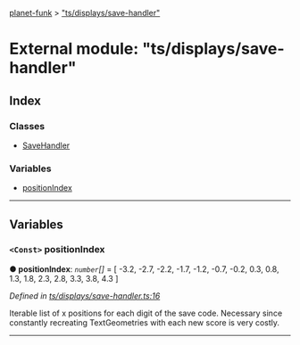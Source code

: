 [planet-funk](../README.md) > ["ts/displays/save-handler"](../modules/_ts_displays_save_handler_.md)

# External module: "ts/displays/save-handler"

## Index

### Classes

* [SaveHandler](../classes/_ts_displays_save_handler_.savehandler.md)

### Variables

* [positionIndex](_ts_displays_save_handler_.md#positionindex)

---

## Variables

<a id="positionindex"></a>

### `<Const>` positionIndex

**● positionIndex**: *`number`[]* =  [ -3.2, -2.7, -2.2, -1.7, -1.2, -0.7, -0.2, 0.3, 0.8, 1.3, 1.8, 2.3, 2.8, 3.3, 3.8, 4.3 ]

*Defined in [ts/displays/save-handler.ts:16](https://github.com/WilliamRADFunk/planet-funk/blob/e4c30d1/src/ts/displays/save-handler.ts#L16)*

Iterable list of x positions for each digit of the save code. Necessary since constantly recreating TextGeometries with each new score is very costly.

___

